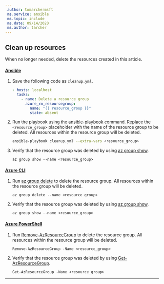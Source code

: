 ```yaml
---
 author: tomarchermsft
 ms.service: ansible
 ms.topic: include
 ms.date: 09/14/2020
 ms.author: tarcher
---
```


## Clean up resources

When no longer needed, delete the resources created in this article.

#### [Ansible](#tab/ansible)

1. Save the following code as `cleanup.yml`.

    ```yml
    - hosts: localhost
      tasks:
        - name: Delete a resource group
          azure_rm_resourcegroup:
            name: "{{ resource_group }}"
            state: absent
    ```

1. Run the playbook using the [ansible-playbook](https://docs.ansible.com/ansible/latest/user_guide/playbooks.html) command. Replace the `<resource_group>` placeholder with the name of the resource group to be deleted. All resources within the resource group will be deleted.

    ```bash
    ansible-playbook cleanup.yml --extra-vars <resource_group>
    ```
    
1. Verify that the resource group was deleted by using [az group show](https://docs.microsoft.com/cli/azure/group#az_group_show).

    ```azurecli
    az group show --name <resource_group>
    ```

#### [Azure CLI](#tab/azure-cli)

1. Run [az group delete](https://docs.microsoft.com/cli/azure/group#az_group_delete) to delete the resource group. All resources within the resource group will be deleted.

    ```azurecli
    az group delete --name <resource_group>
    ```

1. Verify that the resource group was deleted by using [az group show](https://docs.microsoft.com/cli/azure/group#az_group_show).

    ```azurecli
    az group show --name <resource_group>
    ```

#### [Azure PowerShell](#tab/azure-powershell)

1. Run [Remove-AzResourceGroup](https://docs.microsoft.com/powershell/module/az.resources/Remove-AzResourceGroup) to delete the resource group. All resources within the resource group will be deleted.

    ```azurepowershell
    Remove-AzResourceGroup -Name <resource_group>
    ```

1. Verify that the resource group was deleted by using [Get-AzResourceGroup](https://docs.microsoft.com/powershell/module/az.resources/Get-AzResourceGroup).

    ```azurepowershell
    Get-AzResourceGroup -Name <resource_group>
    ```

---

